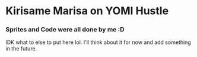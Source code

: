 # Kirisame Marisa on YOMI Hustle

### Sprites and Code were all done by me :D

IDK what to else to put here lol. I'll think about it for now and add something in the future.
